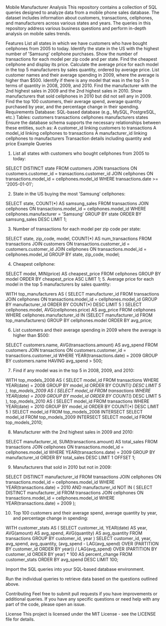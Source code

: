 Mobile Manufacturer Analysis
This repository contains a collection of SQL queries designed to analyze data from a mobile phone sales database. The dataset includes information about customers, transactions, cellphones, and manufacturers across various states and years. The queries in this repository address various business questions and perform in-depth analysis on mobile sales trends.

Features
List all states in which we have customers who have bought cellphones from 2005 to today.
Identify the state in the US with the highest number of 'Samsung' cellphone purchases.
Show the number of transactions for each model per zip code and per state.
Find the cheapest cellphone and display its price.
Calculate the average price for each model in the top 5 manufacturers by sales quantity, ordered by average price.
List customer names and their average spending in 2009, where the average is higher than $500.
Identify if there is any model that was in the top 5 in terms of quantity in 2008, 2009, and 2010.
Find the manufacturer with the 2nd highest sales in 2009 and the 2nd highest sales in 2010.
Show manufacturers that sold cellphones in 2010 but did not sell any in 2009.
Find the top 100 customers, their average spend, average quantity purchased by year, and the percentage change in their spending.
Requirements
Database: SQL-based database (e.g., MySQL, PostgreSQL, etc.)
Tables:
customers
transactions
cellphones
manufacturers
states
Ensure the database schema supports the necessary relationships between these entities, such as:
A customer_id linking customers to transactions
A model_id linking cellphones to transactions
A manufacturer_id linking cellphones to manufacturers
Transaction details including quantity and price
Example Queries
1. List all states with customers who bought cellphones from 2005 to today:

SELECT DISTINCT state
FROM customers
JOIN transactions ON customers.customer_id = transactions.customer_id
JOIN cellphones ON transactions.model_id = cellphones.model_id
WHERE transactions.date >= '2005-01-01';

2. State in the US buying the most 'Samsung' cellphones:

SELECT state, COUNT(*) AS samsung_sales
FROM transactions
JOIN cellphones ON transactions.model_id = cellphones.model_id
WHERE cellphones.manufacturer = 'Samsung'
GROUP BY state
ORDER BY samsung_sales DESC
LIMIT 1;

3. Number of transactions for each model per zip code per state:

SELECT state, zip_code, model, COUNT(*) AS num_transactions
FROM transactions
JOIN customers ON transactions.customer_id = customers.customer_id
JOIN cellphones ON transactions.model_id = cellphones.model_id
GROUP BY state, zip_code, model;

4. Cheapest cellphone:

SELECT model, MIN(price) AS cheapest_price
FROM cellphones
GROUP BY model
ORDER BY cheapest_price ASC
LIMIT 1;
5. Average price for each model in the top 5 manufacturers by sales quantity:

WITH top_manufacturers AS (
  SELECT manufacturer_id
  FROM transactions
  JOIN cellphones ON transactions.model_id = cellphones.model_id
  GROUP BY manufacturer_id
  ORDER BY COUNT(*) DESC
  LIMIT 5
)
SELECT cellphones.model, AVG(cellphones.price) AS avg_price
FROM cellphones
WHERE cellphones.manufacturer_id IN (SELECT manufacturer_id FROM top_manufacturers)
GROUP BY cellphones.model
ORDER BY avg_price;

6. List customers and their average spending in 2009 where the average is higher than $500:

SELECT customers.name, AVG(transactions.amount) AS avg_spend
FROM customers
JOIN transactions ON customers.customer_id = transactions.customer_id
WHERE YEAR(transactions.date) = 2009
GROUP BY customers.name
HAVING avg_spend > 500;

7. Find if any model was in the top 5 in 2008, 2009, and 2010:

WITH top_models_2008 AS (
  SELECT model_id
  FROM transactions
  WHERE YEAR(date) = 2008
  GROUP BY model_id
  ORDER BY COUNT(*) DESC
  LIMIT 5
),
top_models_2009 AS (
  SELECT model_id
  FROM transactions
  WHERE YEAR(date) = 2009
  GROUP BY model_id
  ORDER BY COUNT(*) DESC
  LIMIT 5
),
top_models_2010 AS (
  SELECT model_id
  FROM transactions
  WHERE YEAR(date) = 2010
  GROUP BY model_id
  ORDER BY COUNT(*) DESC
  LIMIT 5
)
SELECT model_id
FROM top_models_2008
INTERSECT
SELECT model_id
FROM top_models_2009
INTERSECT
SELECT model_id
FROM top_models_2010;

8. Manufacturer with the 2nd highest sales in 2009 and 2010:

SELECT manufacturer_id, SUM(transactions.amount) AS total_sales
FROM transactions
JOIN cellphones ON transactions.model_id = cellphones.model_id
WHERE YEAR(transactions.date) = 2009
GROUP BY manufacturer_id
ORDER BY total_sales DESC
LIMIT 1 OFFSET 1;

9. Manufacturers that sold in 2010 but not in 2009:

SELECT DISTINCT manufacturer_id
FROM transactions
JOIN cellphones ON transactions.model_id = cellphones.model_id
WHERE YEAR(transactions.date) = 2010
AND manufacturer_id NOT IN (
    SELECT DISTINCT manufacturer_id
    FROM transactions
    JOIN cellphones ON transactions.model_id = cellphones.model_id
    WHERE YEAR(transactions.date) = 2009
);

10. Top 100 customers and their average spend, average quantity by year, and percentage change in spending:

WITH customer_stats AS (
  SELECT customer_id, YEAR(date) AS year, AVG(amount) AS avg_spend, AVG(quantity) AS avg_quantity
  FROM transactions
  GROUP BY customer_id, year
)
SELECT customer_id, year, avg_spend, avg_quantity,
       (avg_spend - LAG(avg_spend) OVER (PARTITION BY customer_id ORDER BY year)) / LAG(avg_spend) OVER (PARTITION BY customer_id ORDER BY year) * 100 AS percent_change
FROM customer_stats
ORDER BY avg_spend DESC
LIMIT 100;

Import the SQL queries into your SQL-based database environment.

Run the individual queries to retrieve data based on the questions outlined above.

Contributing
Feel free to submit pull requests if you have improvements or additional queries. If you have any specific questions or need help with any part of the code, please open an issue.

License
This project is licensed under the MIT License - see the LICENSE file for details.

